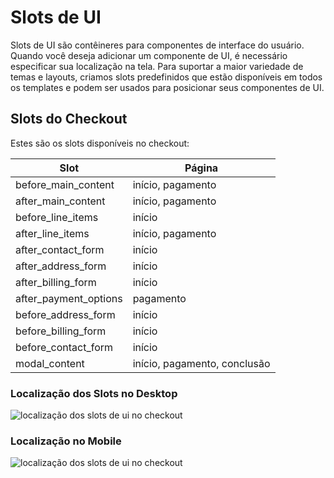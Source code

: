 # Slots de UI

Slots de UI são contêineres para componentes de interface do usuário.
Quando você deseja adicionar um componente de UI, é necessário especificar sua localização na tela. Para suportar a maior variedade de temas e layouts, criamos slots predefinidos que estão disponíveis em todos os templates e podem ser usados para posicionar seus componentes de UI.

## Slots do Checkout

Estes são os slots disponíveis no checkout:

| Slot                  | Página                       |
| --------------------- | ---------------------------- |
| before_main_content   | início, pagamento            |
| after_main_content    | início, pagamento            |
| before_line_items     | início                       |
| after_line_items      | início, pagamento            |
| after_contact_form    | início                       |
| after_address_form    | início                       |
| after_billing_form    | início                       |
| after_payment_options | pagamento                    |
| before_address_form   | início                       |
| before_billing_form   | início                       |
| before_contact_form   | início                       |
| modal_content         | início, pagamento, conclusão |

### Localização dos Slots no Desktop

![localização dos slots de ui no checkout](/images/ui-slots-desktop-checkout.png)

### Localização no Mobile

![localização dos slots de ui no checkout](/images/ui-slots-mobile-checkout.png)
